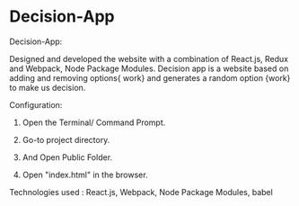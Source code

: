 # Decision-App

Decision-App:

Designed and developed the website with a combination of React.js, Redux and Webpack, Node Package Modules. Decision app is a website based on adding and removing options{ work} and generates a random option {work} to make us decision.

Configuration:

1. Open the Terminal/ Command Prompt.

2. Go-to project directory.

3. And Open Public Folder.

4. Open "index.html" in the browser.

Technologies used : React.js, Webpack, Node Package Modules, babel
